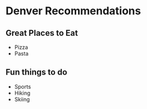 # Denver Recommendations

## Great Places to Eat
- Pizza
- Pasta

## Fun things to do
- Sports
- Hiking 
- Skiing 
